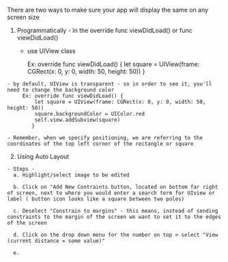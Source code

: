 <!-- Auto Layout - how to make your app look beautiful on every screen size --> 

There are two ways to make sure your app will display the same on any screen size 

  1. Programmatically 
    - In the override func viewDidLoad() or func viewDidLoad() 
      - use UIView class
      
          Ex: override func viewDidLoad() {
              let square = UIView(frame: CGRect(x: 0, y: 0, width: 50, height: 50))
            }
            
    - by default, UIView is transparent - so in order to see it, you'll need to change the background color 
         Ex: override func viewDidLoad() {
             let square = UIView(frame: CGRect(x: 0, y: 0, width: 50, height: 50))
             square.backgroundColor = UIColor.red
             self.view.addSubview(square)
            }
            
    - Remember, when we specify positioning, we are referring to the coordinates of the top left corner of the rectangle or square 
  
  
  2. Using Auto Layout 
  
    - Steps - 
      a. Highlight/select image to be edited 
      
      b. Click on "Add New Contraints button, located on bottom far right of screen, next to where you would enter a search term for UIview or label ( button icon looks like a square between two poles)
      
      c. Deselect "Constrain to margins" - this means, instead of sending constraints to the margin of the screen we want to set it to the edges of the screen 
      
      d. Click on the drop down menu for the number on top > select "View (current distance = some value)"
      
      e. 
      
   